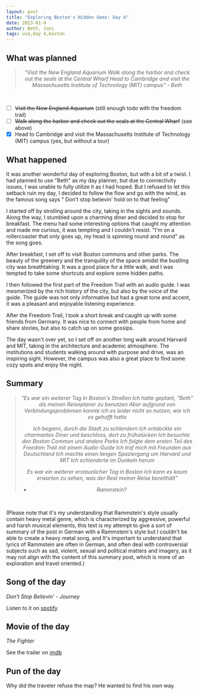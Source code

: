 ```yaml
---
layout: post
title: "Exploring Boston's Hidden Gems: Day 4"
date: 2023-01-9
author: Beth, Joni
tags: usa,day 4,boston
---
```

## What was planned

<div style="text-align: center;">
  <blockquote style="font-style: italic;">
    "Visit the New England Aquarium
Walk along the harbor and check out the seals at the Central Wharf
Head to Cambridge and visit the Massachusetts Institute of Technology (MIT) campus" - Beth
  </blockquote>
</div>
<br/>

- [ ] ~~Visit the New England Aquarium~~ (still enough todo with the freedom trail)
- [ ] ~~Walk along the harbor and check out the seals at the Central Wharf~~ (see above)
- [X] Head to Cambridge and visit the Massachusetts Institute of Technology (MIT) campus (yes, but without a tour)

## What happened
It was another wonderful day of exploring Boston, but with a bit of a twist. I had planned to use "Beth" as my day planner, but due to connectivity issues, I was unable to fully utilize it as I had hoped. But I refused to let this setback ruin my day, I decided to follow the flow and go with the wind, as the famous song says " Don't stop believin' hold on to that feeling"

I started off by strolling around the city, taking in the sights and sounds. Along the way, I stumbled upon a charming diner and decided to stop for breakfast. The menu had some interesting options that caught my attention and made me curious, it was tempting and I couldn't resist. "I'm on a rollercoaster that only goes up, my head is spinning round and round" as the song goes.

After breakfast, I set off to visit Boston commons and other parks. The beauty of the greenery and the tranquility of the space amidst the bustling city was breathtaking. It was a good place for a little walk, and I was tempted to take some shortcuts and explore some hidden paths.

I then followed the first part of the Freedom Trail with an audio guide. I was mesmerized by the rich history of the city, but also by the voice of the guide. The guide was not only informative but had a great tone and accent, it was a pleasant and enjoyable listening experience.

After the Freedom Trail, I took a short break and caught up with some friends from Germany. It was nice to connect with people from home and share stories, but also to catch up on some gossips.

The day wasn't over yet, so I set off on another long walk around Harvard and MIT, taking in the architecture and academic atmosphere. The institutions and students walking around with purpose and drive, was an inspiring sight. However, the campus was also a great place to find some cozy spots and enjoy the night.

## Summary
<div style="text-align: center;">
  <blockquote style="font-style: italic;">
    "Es war ein weiterer Tag
In Boston's Straßen
Ich hatte geplant, "Beth" als meinen Reiseplaner zu benutzen
Aber aufgrund von Verbindungsproblemen
konnte ich es leider nicht so nutzen, wie ich es gehofft hatte

Ich begann, durch die Stadt zu schlendern
Ich entdeckte ein charmantes Diner und beschloss, dort zu frühstücken
Ich besuchte den Boston Common und andere Parks
Ich folgte dem ersten Teil des Freedom Trail mit einem Audio-Guide
Ich traf mich mit Freunden aus Deutschland
Ich machte einen langen Spaziergang um Harvard und MIT
Ich schlenderte im Dunkeln herum

Es war ein weiterer erstaunlicher Tag in Boston
Ich kann es kaum erwarten zu sehen, was der Rest meiner Reise bereithält" 
- Rammstein?
  </blockquote>
</div>
<br/>

(Please note that it's my understanding that Rammstein's style usually contain heavy metal genre, which is characterized by aggressive, powerful and harsh musical elements, this text is my attempt to give a sort of summary of the post in German with a Rammstein's style but I couldn't be able to create a heavy metal song, and It's important to understand that lyrics of Rammstein are often in German, and often deal with controversial subjects such as sad, violent, sexual and political matters and imagery, as it may not align with the content of this summary post, which is more of an exploration and travel oriented.)

## Song of the day

_Don't Stop Believin' - Journey_ 

Listen to it on [spotify](https://open.spotify.com/track/4bHsxqR3GMrXTxEPLuK5ue?si=ec8535c5f0be42e9)

## Movie of the day
_The Fighter_ 

See the trailer on [imdb](https://www.imdb.com/title/tt0964517/)

## Pun of the day

Why did the traveler refuse the map? He wanted to find his own way.
